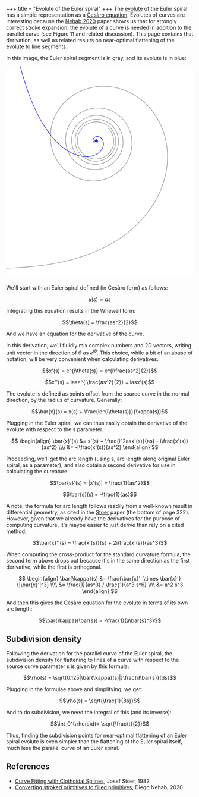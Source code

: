 +++
title = "Evolute of the Euler spiral"
+++
The [evolute] of the Euler spiral has a simple representation as a [Cesàro equation].
Evolutes of curves are interesting because the [Nehab 2020][Converting stroked primitives to filled primitives] paper shows us that for strongly correct stroke expansion, the evolute of a curve is needed in addition to the parallel curve (see Figure 11 and related discussion).
This page contains that derivation, as well as related results on near-optimal flattening of the evolute to line segments.

In this image, the Euler spiral segment is in gray, and its evolute is in blue:

<!-- TODO: it would be nice to have a high quality vector image of this -->
![Image of Euler spiral and its evolute](/euler_evolute.png)

We'll start with an Euler spiral defined (in Cesàro form) as follows:

$$\kappa(s) = as$$

Integrating this equation results in the Whewell form:

$$\theta(s) = \frac{as^2}{2}$$

And we have an equation for the derivative of the curve.
<!-- Note: the following would read more easily if we had inline math, but I don't see how to make that work. -->
In this derivation, we'll fluidly mix complex numbers and 2D vectors, writing unit vector in the direction of $\theta$ as $e^{i\theta}$.
This choice, while a bit of an abuse of notation, will be very convenient when calculating derivatives.

$$x'(s) = e^{i\theta(s)} = e^{i\frac{as^2}{2}}$$

$$x''(s) = iase^{i\frac{as^2}{2}} = iasx'(s)$$

The evolute is defined as points offset from the source curve in the normal direction, by the radius of curvature.
Generally:

$$\bar{x}(s) = x(s) + \frac{ie^{i\theta(s)}}{\kappa(s)}$$

Plugging in the Euler spiral, we can thus easily obtain the derivative of the evolute with respect to the s parameter.

$$
\begin{align}
\bar{x}'(s) &= x'(s) + \frac{i^2asx'(s)}{as} - i\frac{x'(s)}{as^2} \\\\
 &= -i\frac{x'(s)}{as^2}
\end{align}
$$

Proceeding, we'll get the arc length (using s, arc length along original Euler spiral, as a parameter), and also obtain a second derivative for use in calculating the curvature.

$$\bar{s}'(s) = |x'(s)| = \frac{1}{as^2}$$

$$\bar{s}(s) = -\frac{1}{as}$$

A note: the formula for arc length follows readily from a well-known result in differential geometry, as cited in the [Stoer][Curve Fitting with Clothoidal Splines] paper (the bottom of page 322).
However, given that we already have the derivatives for the purpose of computing curvature, it's maybe easier to just derive than rely on a cited method.

$$\bar{x}''(s) = \frac{x'(s)}{s} + 2i\frac{x'(s)}{as^3}$$

When computing the cross-product for the standard curvature formula, the second term above drops out because it's in the same direction as the first derivative, while the first is orthogonal.

$$
\begin{align}
\bar{\kappa}(s) &= \frac{\bar{x}'' \times \bar{x}'}{|\bar{x}'|^3} \\\\
 &= \frac{1}{as^3} / \frac{1}{a^3 s^6} \\\\
 &= a^2 s^3
\end{align}
$$

And then this gives the Cesàro equation for the evolute in terms of its own arc length:

$$\bar{\kappa}(\bar{s}) = -\frac{1}{a\bar{s}^3}$$

## Subdivision density

Following the derivation for the parallel curve of the Euler spiral, the subdivision density for flattening to lines of a curve with respect to the source curve parameter s is given by this formula:

$$\rho(s) = \sqrt{0.125|\bar{\kappa}(s)|}\frac{d\bar{s}}{ds}$$

Plugging in the formulae above and simplifying, we get:

$$\rho(s) = \sqrt{\frac{1}{8s}}$$

And to do subdivision, we need the integral of this (and its inverse):

$$\int_0^t\rho(s)dt= \sqrt{\frac{t}{2}}$$

Thus, finding the subdivision points for near-optimal flattening of an Euler spiral evolute is even simpler than the flattening of the Euler spiral itself, much less the parallel curve of an Euler spiral.

## References

* [Curve Fitting with Clothoidal Splines], Josef Stoer, 1982
* [Converting stroked primitives to filled primitives], Diego Nehab, 2020

[evolute]: https://en.wikipedia.org/wiki/Evolute
[Cesàro equation]: https://en.wikipedia.org/wiki/Ces%C3%A0ro_equation
[Converting stroked primitives to filled primitives]: https://dl.acm.org/doi/10.1145/3386569.3392392
[Curve Fitting with Clothoidal Splines]: https://nvlpubs.nist.gov/nistpubs/jres/087/jresv87n4p317_A1b.pdf